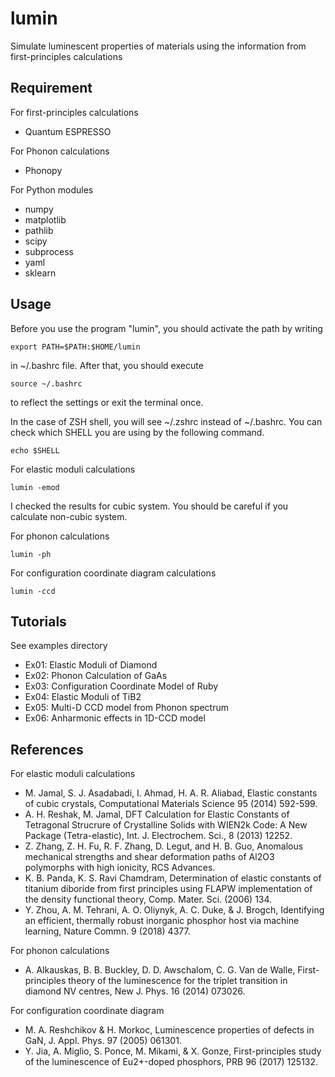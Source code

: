 # lumin
Simulate luminescent properties of materials using the information from first-principles calculations

## Requirement
For first-principles calculations
- Quantum ESPRESSO

For Phonon calculations
- Phonopy

For Python modules
- numpy
- matplotlib
- pathlib
- scipy
- subprocess
- yaml
- sklearn

## Usage
Before you use the program "lumin", you should activate the path by writing
```shell-session
export PATH=$PATH:$HOME/lumin
```
in ~/.bashrc file. 
After that, you should execute
```shell-session
source ~/.bashrc
```
to reflect the settings or exit the terminal once.

In the case of ZSH shell, you will see ~/.zshrc instead of ~/.bashrc.
You can check which SHELL you are using by the following command.
```shell-session
echo $SHELL
```

For elastic moduli calculations
```shell-session
lumin -emod
```

I checked the results for cubic system.
You should be careful if you calculate non-cubic system.

For phonon calculations
```shell-session
lumin -ph
```

For configuration coordinate diagram calculations
```shell-session
lumin -ccd
```

## Tutorials
See examples directory
- Ex01: Elastic Moduli of Diamond
- Ex02: Phonon Calculation of GaAs
- Ex03: Configuration Coordinate Model of Ruby
- Ex04: Elastic Moduli of TiB2
- Ex05: Multi-D CCD model from Phonon spectrum
- Ex06: Anharmonic effects in 1D-CCD model

## References
For elastic moduli calculations
- M. Jamal, S. J. Asadabadi, I. Ahmad, H. A. R. Aliabad, Elastic constants of cubic crystals, Computational Materials Science 95 (2014) 592-599.
- A. H. Reshak, M. Jamal, DFT Calculation for Elastic Constants of Tetragonal Strucrure of Crystalline Solids with WIEN2k Code: A New Package (Tetra-elastic), Int. J. Electrochem. Sci., 8 (2013) 12252.
- Z. Zhang, Z. H. Fu, R. F. Zhang, D. Legut, and H. B. Guo, Anomalous mechanical strengths and shear deformation paths of Al2O3 polymorphs with high ionicity, RCS Advances.
- K. B. Panda, K. S. Ravi Chamdram, Determination of elastic constants of titanium diboride from first principles using FLAPW implementation of the density functional theory, Comp. Mater. Sci. (2006) 134.
- Y. Zhou, A. M. Tehrani, A. O. Oliynyk, A. C. Duke, & J. Brogch, Identifying an efficient, thermally robust inorganic phosphor host via machine learning, Nature Commn. 9 (2018) 4377.

For phonon calculations
- A. Alkauskas, B. B. Buckley, D. D. Awschalom, C. G. Van de Walle, First-principles theory of the luminescence for the triplet transition in diamond NV centres, New J. Phys. 16 (2014) 073026.

For configuration coordinate diagram
- M. A. Reshchikov & H. Morkoc, Luminescence properties of defects in GaN, J. Appl. Phys. 97 (2005) 061301.
- Y. Jia, A. Miglio, S. Ponce, M. Mikami, & X. Gonze, First-principles study of the luminescence of Eu2+-doped phosphors, PRB 96 (2017) 125132.